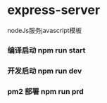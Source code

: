 # express-server
nodeJs服务javascript模板

 ### 编译启动  npm run start
 ### 开发启动  npm run dev
 ### pm2 部署 npm run  prd